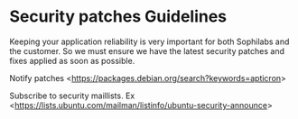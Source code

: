 Security patches Guidelines
===========================

Keeping your application reliability is very important for both
Sophilabs and the customer. So we must ensure we have the latest
security patches and fixes applied as soon as possible.

Notify patches
&lt;<https://packages.debian.org/search?keywords=apticron>&gt;

Subscribe to security maillists. Ex
&lt;<https://lists.ubuntu.com/mailman/listinfo/ubuntu-security-announce>&gt;
